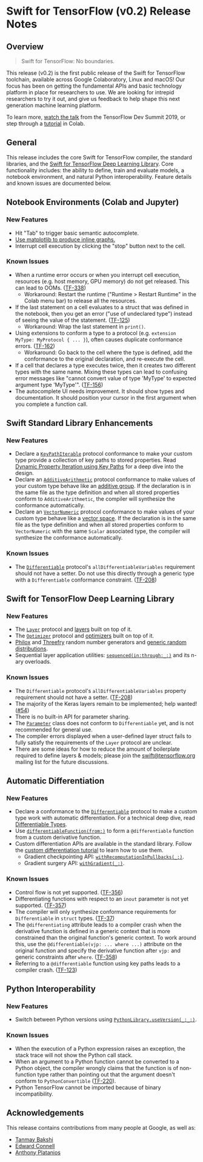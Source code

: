 # Swift for TensorFlow (v0.2) Release Notes

## Overview

> Swift for TensorFlow: No boundaries.

This release (v0.2) is the first public release of the Swift for TensorFlow
toolchain, available across Google Colaboratory, Linux and macOS! Our focus has
been on getting the fundamental APIs and basic technology platform in place for
researchers to use. We are looking for intrepid researchers to try it out, and
give us feedback to help shape this next generation machine learning platform.

To learn more, [watch the talk](https://www.youtube.com/watch?v=s65BigoMV_I)
from the TensorFlow Dev Summit 2019, or step through a
[tutorial](https://github.com/tensorflow/swift#tutorials-) in Colab.


## General

This release includes the core Swift for TensorFlow compiler, the standard
libraries, and the [Swift for TensorFlow Deep Learning
Library](https://github.com/tensorflow/swift-apis). Core functionality includes:
the ability to define, train and evaluate models, a notebook environment, and
natural Python interoperability. Feature details and known issues are documented
below.


## Notebook Environments (Colab and Jupyter)


### New Features

* Hit "Tab" to trigger basic semantic autocomplete.
* [Use matplotlib to produce inline graphs.](https://github.com/google/swift-jupyter/blob/master/README.md#rich-output)
* Interrupt cell execution by clicking the "stop" button next to the cell.

### Known Issues

* When a runtime error occurs or when you interrupt cell execution, resources (e.g. host memory, GPU memory) do not get released. This can lead to OOMs. ([TF-338](https://bugs.swift.org/browse/TF-338))
    * Workaround: Restart the runtime ("Runtime > Restart Runtime" in the Colab menu bar) to release all the resources.
* If the last statement on a cell evaluates to a struct that was defined in the notebook, then you get an error ("use of undeclared type") instead of seeing the value of the statement. ([TF-125](https://bugs.swift.org/browse/TF-125))
    * Workaround: Wrap the last statement in `print()`.
* Using extensions to conform a type to a protocol (e.g. `extension MyType: MyProtocol { ... }`), often causes duplicate conformance errors. ([TF-162](https://bugs.swift.org/browse/TF-162))
    * Workaround: Go back to the cell where the type is defined, add the conformance to the original declaration, and re-execute the cell.
* If a cell that declares a type executes twice, then it creates two different types with the same name. Mixing these types can lead to confusing error messages like "cannot convert value of type 'MyType' to expected argument type 'MyType'". ([TF-156](https://bugs.swift.org/browse/TF-156))
* The autocomplete UI needs improvement. It should show types and documentation. It should position your cursor in the first argument when you complete a function call.


## Swift Standard Library Enhancements


### New Features

* Declare a
  [`KeyPathIterable`](https://www.tensorflow.org/swift/api_docs/Protocols/KeyPathIterable)
  protocol conformance to make your custom type provide a collection of key
  paths to stored properties. Read [Dynamic Property Iteration using Key
  Paths](https://github.com/tensorflow/swift/blob/master/docs/DynamicPropertyIteration.md)
  for a deep dive into the design.
* Declare an
  [`AdditiveArithmetic`](https://www.tensorflow.org/swift/api_docs/Protocols/KeyPathIterable)
  protocol conformance to make values of your custom type behave like an
  [additive group](https://en.wikipedia.org/wiki/Additive_group). If the
  declaration is in the same file as the type definition and when all stored
  properties conform to `AdditiveArithmetic`, the compiler will synthesize the
  conformance automatically.
* Declare an
  [`VectorNumeric`](https://www.tensorflow.org/swift/api_docs/Protocols/KeyPathIterable)
  protocol conformance to make values of your custom type behave like a [vector
  space](https://en.wikipedia.org/wiki/Vector_space). If the declaration is in
  the same file as the type definition and when all stored properties conform to
  `VectorNumeric` with the same `Scalar` associated type, the compiler will
  synthesize the conformance automatically.

### Known Issues

* The
  [`Differentiable`](https://www.tensorflow.org/swift/api_docs/Protocols/Differentiable)
  protocol's `allDifferentiableVariables` requirement should not have a setter.
  Do not use this directly through a generic type with a `Differentiable`
  conformance constraint. ([TF-208](https://bugs.swift.org/browse/TF-208))

## Swift for TensorFlow Deep Learning Library

### New Features

* The [`Layer`](https://www.tensorflow.org/swift/api_docs/Protocols/Layer)
  protocol and [layers](https://www.tensorflow.org/swift/api_docs/Structs/Dense) built on top of it.
* The [`Optimizer`](https://www.tensorflow.org/swift/api_docs/Protocols/Optimizer) protocol and [optimizers](https://www.tensorflow.org/swift/api_docs/Classes/SGD) built on top of it.
* [Philox](https://www.tensorflow.org/swift/api_docs/Structs/PhiloxRandomNumberGenerator) and [Threefry](https://www.tensorflow.org/swift/api_docs/Structs/ThreefryRandomNumberGenerator) random number generators and [generic random distributions](https://www.tensorflow.org/swift/api_docs/Structs/BetaDistribution).
* Sequential layer application utilities:
  [`sequenced(in:through:_:)`](https://www.tensorflow.org/swift/api_docs/Protocols/Differentiable#/s:10TensorFlow14DifferentiablePAAE9sequenced2in7through_6OutputQyd_0_AA7ContextC_qd__qd_0_t5InputQyd__RszAA5LayerRd__AaMRd_0_AKQyd_0_AGRtd__r0_lF)
  and its n-ary overloads.

### Known Issues

* The `Differentiable` protocol's `allDifferentiableVariables` property requirement should not have a setter. ([TF-208](https://bugs.swift.org/browse/TF-208))
* The majority of the Keras layers remain to be implemented; help wanted! ([#54](https://github.com/tensorflow/swift-apis/issues/54))
* There is no built-in API for parameter sharing.
* The [`Parameter`](https://www.tensorflow.org/swift/api_docs/Classes/Parameter)
  class does not conform to `Differentiable` yet, and is not recommended for
  general use.
* The compiler errors displayed when a user-defined layer struct fails to fully satisfy the requirements of the `Layer` protocol are unclear.
* There are some ideas for how to reduce the amount of boilerplate required to define layers & models; please join the [swift@tensorflow.org](https://groups.google.com/a/tensorflow.org/forum/#!forum/swift) mailing list for the future discussions.

## Automatic Differentiation

### New Features

* Declare a conformance to the
  [`Differentiable`](https://www.tensorflow.org/swift/api_docs/Protocols/Differentiable)
  protocol to make a custom type work with automatic differentiation. For a
  technical deep dive, read [Differentiable Types](https://github.com/tensorflow/swift/blob/master/docs/DifferentiableTypes.md).
* Use [`differentiableFunction(from:)`](https://www.tensorflow.org/swift/api_docs/Functions#/s:10TensorFlow22differentiableFunction4fromq0_x_q_tcq0_5value_15CotangentVectorQz_AEQy_tAEQy0_c8pullbacktx_q_tc_tAA14DifferentiableRzAaJR_AaJR0_r1_lF) to form a `@differentiable` function from a custom derivative function.
* Custom differentiation APIs are available in the standard library. Follow the
  [custom differentiation
  tutorial](https://colab.research.google.com/github/tensorflow/swift/blob/master/docs/site/tutorials/custom_differentiation.ipynb)
  to learn how to use them.
  * Gradient checkpointing API: [`withRecomputationInPullbacks(_:)`](https://www.tensorflow.org/swift/api_docs/Protocols/Differentiable#/s:10TensorFlow14DifferentiablePAAE28withRecomputationInPullbacksyqd__qd__xcAaBRd__lF).
  * Gradient surgery API: [`withGradient(_:)`](https://www.tensorflow.org/swift/api_docs/Protocols/Differentiable#/s:10TensorFlow14DifferentiablePAAE12withGradientyxy15CotangentVectorQzzcF).

### Known Issues

* Control flow is not yet supported. ([TF-356](https://bugs.swift.org/browse/TF-356))
* Differentiating functions with respect to an `inout` parameter is not yet supported. ([TF-357](https://bugs.swift.org/browse/TF-357))
* The compiler will only synthesize conformance requirements for
  `Differentiable` in `struct` types. ([TF-37](https://bugs.swift.org/browse/TF-37))
* The `@differentiating` attribute leads to a compiler crash when the derivative
  function is defined in a generic context that is more constrained than the
  original function's generic context. To work around this, use the
  `@differentiable(vjp: ... where ...)` attribute on the original function and specify the
  derivative function after `vjp:` and generic constraints after `where`. ([TF-358](https://bugs.swift.org/browse/TF-358))
* Referring to a `@differentiable` function using key paths leads to a compiler
  crash. ([TF-123](https://bugs.swift.org/browse/TF-123))


## Python Interoperability

### New Features

* Switch between Python versions using [`PythonLibrary.useVersion(_:_:)`](https://www.tensorflow.org/swift/api_docs/Structs/PythonLibrary#/s:10TensorFlow13PythonLibraryV10useVersionyySi_SiSgtFZ).

### Known Issues

* When the execution of a Python expression raises an exception, the stack trace will not show the Python call stack.
* When an argument to a Python function cannot be converted to a Python object, the compiler wrongly claims that the function is of non-function type rather than pointing out that the argument doesn't conform to `PythonConvertible` ([TF-220](https://bugs.swift.org/browse/TF-220)).
* Python TensorFlow cannot be imported because of binary incompatibility.

## Acknowledgements

This release contains contributions from many people at Google, as well as:

*   [Tanmay Bakshi](https://github.com/tanmayb123)
*   [Edward Connell](https://github.com/ewconnell)
*   [Anthony Platanios](https://github.com/eaplatanios)
